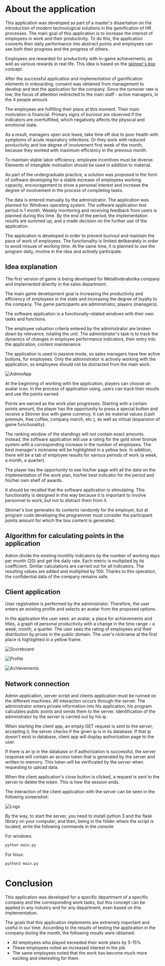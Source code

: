 # About the application
This application was developed as part of a master's dissertation on the introduction of modern technological solutions in the gamification of HR processes. The main goal of this application is to increase the interest of employees in work and their productivity. To do this, the application converts their daily performance into abstract points and employees can see both their progress and the progress of others.

Employees are rewarded for productivity with in-game achievements, as well as various rewards in real life. This idea is based on the [skinner's box](https://en.wikipedia.org/wiki/Operant_conditioning_chamber) concept.

After the successful application and implementation of gamification elements in onboarding, consent was obtained from management to develop and test the application for the company. Since the turnover rate is low, the focus of attention redirected to the main staff - active managers, in the 4 people amount.

The employees are fulfilling their plans at this moment. Their main motivation is financial. Primary signs of burnout are observed if the indicators are overfulfilled, which negatively affects the physical and emotional state.

As a result, managers open sick leave, take time off due to poor health with symptoms of acute respiratory infections. Or they work with reduced productivity and low degree of involvement first week of the month, because they worked with maximum efficiency in the previous month.

To maintain stable labor efficiency, employee incentives must be diverse. Elements of intangible motivation should be used in addition to material.

As part of the undergraduate practice, a solution was proposed in the form of software developing for a stable increase of employees working capacity, encouragement to show a personal interest and increase the degree of involvement in the process of completing tasks.

The data is entered manually by the administrator. The application was planned for Windows operating system. The software application test period is 1 month. Weekly monitoring and receiving feedback from users is planned during this time. By the end of the period, the implementation results are summed up, and a made decision on the further use of the application.

The application is developed in order to prevent burnout and maintain the pace of work of employees. The functionality is limited deliberately in order to avoid misuse of working time. At the same time, it is planned to use the program daily, involve in the idea and actively participate.

## Idea explanation
The first version of game is being developed for Metalloobrabotka company and implemented directly in the sales department. 

The main game development goal is increasing the productivity and efficiency of employees in the state and increasing the degree of loyalty to the company. The game participants are administrator, players (managers). 

The software application is a functionally-related windows with their own tasks and functions.

The employee valuation criteria entered by the administrator are broken down by relevance, totaling the unit. The administrator's task is to track the dynamics of changes in employee performance indicators, their entry into the application, content maintenance.

The application is used in passive mode, so sales managers have few active buttons, for employees. Only the administrator is actively working with the application, so employees should not be distracted from the main work.

![AdminApp](https://user-images.githubusercontent.com/57837079/172584565-4816a32d-fe4d-491a-8173-2490d42ad8c8.png)

At the beginning of working with the application, players can choose an avatar icon. In the process of application using, users can track their results and use the points earned.

Points are earned as the work plan progresses. Starting with a certain points amount, the player has the opportunity to press a special button and receive a Skinner box with game currency. It can be material values (cash premium, free coffee, company merch, etc.), as well as virtual (expansion of game functionality).

The ranking window of the standings will not contain exact amounts. Instead, the software application will use a rating for the gold silver bronze system with a corresponding increase in the number of employees. The best manager's nickname will be highlighted in a yellow box. In addition, there will be a tab of employee results for various periods of work (a week, a month, a quarter).

The player has the opportunity to see his/her page with all the data on the implementation of the work plan, his/her best indicator for the period and his/her own shelf of awards.

It should be recalled that the software application is stimulating. This functionality is designed in this way because it is important to involve personnel to work, but not to distract them from it.

Skinner's box generates its contents randomly for the employer, but at program code developing the programmer must consider the participant points amount for which the box content is generated.

## Algorithm for calculating points in the application
Admin divide the existing monthly indicators by the number of working days per month (20) and get the daily rate. Each metric is multiplied by its coefficient. Similar calculations are carried out for all indicators. The resulting values are added and multiplied by 100. Thanks to this operation, the confidential data of the company remains safe.

## Client application 
User registration is performed by the administrator. Therefore, the user enters an existing profile and selects an avatar from the proposed options.

In the application the user sees: an avatar, a place for achievements and titles, a graph of personal productivity with a change in the time range – a week, month, a quarter. The user sees the rating of employees and their distribution by prizes in the public domain. The user's nickname at the first place is highlighted in a yellow frame.

![Scoreboard](https://user-images.githubusercontent.com/57837079/172584074-daf33d80-0c49-47b1-912d-1b5f695b4dfa.png)

![Profile](https://user-images.githubusercontent.com/57837079/172584121-cf73b654-2011-4034-9f1c-0b1ad34cd528.png)

![Achievements](https://user-images.githubusercontent.com/57837079/172584150-7206976b-7966-4ca3-9d8a-cce46899f2fb.png)

## Network connection
Admin application, server script and clients application must be runned on the different machines. All interaction occurs through the server. The administrator enters private information into his application, his program calculates public points and sends them to the server. Identification of the administrator by the server is carried out by his ip.

When starting the client app, an empty GET request is sent to the server, accepting it, the server checks if the given ip is in its database. If that ip doesn't exist in database, client app will display authorization page to the user. 

If there is an ip in the database or if authorization is successful, the server response will contain an access token that is generated by the server and written to memory. This token will be verificated by the server when requesting to upload data.

When the client application's close button is clicked, a request is sent to the server to delete the token. This is how the session ends.

The interaction of the client application with the server can be seen in the following screenshot:

![Logs](https://user-images.githubusercontent.com/57837079/172589603-f9b4a30a-922b-4d4f-85cc-8915128a0f56.png)

By the way, to start the server, you need to install python 3 and the flask library on your computer, and then, being in the folder where the script is located, write the following commands in the console

For windows:
```Bash
python main.py
```

For linux:
```Bash
python3 main.py
```

# Conclusion
This application was developed for a specific department of a specific company and the corresponding work tasks, but this concept can be applied in any industry and for any department, even based on this implementation.

The goals that this application implements are extremely important and useful in our time. According to the results of testing the application in the company during the month, the following results were obtained:

+ All employees who played exceeded their work plans by 5-15%
+ These employees noted an increased interest in the job
+ The same employees noted that the work has become much more exciting and interesting for them.
